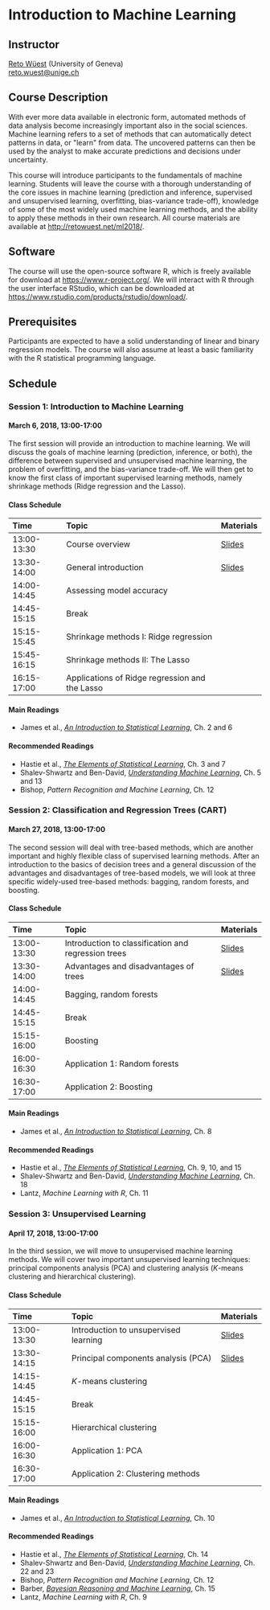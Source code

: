 # Introduction to Machine Learning

## Instructor

[Reto Wüest](http://retowuest.net/) (University of Geneva)<br />
<reto.wuest@unige.ch>

## Course Description

With ever more data available in electronic form, automated methods of data analysis become increasingly important also in the social sciences. Machine learning refers to a set of methods that can automatically detect patterns in data, or "learn" from data. The uncovered patterns can then be used by the analyst to make accurate predictions and decisions under uncertainty.

This course will introduce participants to the fundamentals of machine learning. Students will leave the course with a thorough understanding of the core issues in machine learning (prediction and inference, supervised and unsupervised learning, overfitting, bias-variance trade-off), knowledge of some of the most widely used machine learning methods, and the ability to apply these methods in their own research. All course materials are available at <http://retowuest.net/ml2018/>.

## Software

The course will use the open-source software R, which is freely available for download at <https://www.r-project.org/>. We will interact with R through the user interface RStudio, which can be downloaded at <https://www.rstudio.com/products/rstudio/download/>.

## Prerequisites

Participants are expected to have a solid understanding of linear and binary regression models. The course will also assume at least a basic familiarity with the R statistical programming language.

## Schedule

### Session 1: Introduction to Machine Learning

#### March 6, 2018, 13:00-17:00

The first session will provide an introduction to machine learning. We will discuss the goals of machine learning (prediction, inference, or both), the difference between supervised and unsupervised machine learning, the problem of overfitting, and the bias-variance trade-off. We will then get to know the first class of important supervised learning methods, namely shrinkage methods (Ridge regression and the Lasso).

#### Class Schedule

| Time        | Topic                | Materials                              |
|:----------- |:-------------------- |:-------------------------------------- |
| 13:00-13:30 | Course overview      | [Slides](slides/Wuest_ML_2018_S1a.pdf) |
| 13:30-14:00 | General introduction | [Slides](slides/Wuest_ML_2018_S1b.pdf) |
| 14:00-14:45 | Assessing model accuracy |                                    |
| 14:45-15:15 | Break                |                                        |
| 15:15-15:45 | Shrinkage methods I: Ridge regression |                       |
| 15:45-16:15 | Shrinkage methods II: The Lasso       |                       |
| 16:15-17:00 | Applications of Ridge regression and the Lasso |              |

#### Main Readings

- James et al., [*An Introduction to Statistical Learning*](http://www-bcf.usc.edu/~gareth/ISL/), Ch. 2 and 6

#### Recommended Readings

- Hastie et al., [*The Elements of Statistical Learning*](https://web.stanford.edu/~hastie/ElemStatLearn/), Ch. 3 and 7
- Shalev-Shwartz and Ben-David, [*Understanding Machine Learning*](http://www.cs.huji.ac.il/~shais/UnderstandingMachineLearning/), Ch. 5 and 13
- Bishop, *Pattern Recognition and Machine Learning*, Ch. 12

### Session 2: Classification and Regression Trees (CART)

#### March 27, 2018, 13:00-17:00

The second session will deal with tree-based methods, which are another important and highly flexible class of supervised learning methods. After an introduction to the basics of decision trees and a general discussion of the advantages and disadvantages of tree-based models, we will look at three specific widely-used tree-based methods: bagging, random forests, and boosting.

#### Class Schedule

| Time        | Topic                | Materials                              |
|:----------- |:-------------------- |:-------------------------------------- |
| 13:00-13:30 | Introduction to classification and regression trees | [Slides](slides/Wuest_ML_2018_S1a.pdf) |
| 13:30-14:00 | Advantages and disadvantages of trees | [Slides](slides/Wuest_ML_2018_S1b.pdf) |
| 14:00-14:45 | Bagging, random forests |                                     |
| 14:45-15:15 | Break                  |                                      |
| 15:15-16:00 | Boosting               |                                      |
| 16:00-16:30 | Application 1: Random forests |                               |
| 16:30-17:00 | Application 2: Boosting |                                     |

#### Main Readings

- James et al., [*An Introduction to Statistical Learning*](http://www-bcf.usc.edu/~gareth/ISL/), Ch. 8

#### Recommended Readings

- Hastie et al., [*The Elements of Statistical Learning*](https://web.stanford.edu/~hastie/ElemStatLearn/), Ch. 9, 10, and 15
- Shalev-Shwartz and Ben-David, [*Understanding Machine Learning*](http://www.cs.huji.ac.il/~shais/UnderstandingMachineLearning/), Ch. 18
- Lantz, *Machine Learning with R*, Ch. 11

### Session 3: Unsupervised Learning

#### April 17, 2018, 13:00-17:00

In the third session, we will move to unsupervised machine learning methods. We will cover two important unsupervised learning techniques: principal components analysis (PCA) and clustering analysis (*K*-means clustering and hierarchical clustering).

#### Class Schedule

| Time        | Topic                | Materials                              |
|:----------- |:-------------------- |:-------------------------------------- |
| 13:00-13:30 | Introduction to unsupervised learning | [Slides](slides/Wuest_ML_2018_S1a.pdf) |
| 13:30-14:15 | Principal components analysis (PCA) | [Slides](slides/Wuest_ML_2018_S1b.pdf) |
| 14:15-14:45 | *K*-means clustering   |                                      |
| 14:45-15:15 | Break                  |                                      |
| 15:15-16:00 | Hierarchical clustering |                                     |
| 16:00-16:30 | Application 1: PCA     |                                      |
| 16:30-17:00 | Application 2: Clustering methods |                                      |

#### Main Readings

- James et al., [*An Introduction to Statistical Learning*](http://www-bcf.usc.edu/~gareth/ISL/), Ch. 10

#### Recommended Readings

- Hastie et al., [*The Elements of Statistical Learning*](https://web.stanford.edu/~hastie/ElemStatLearn/), Ch. 14
- Shalev-Shwartz and Ben-David, [*Understanding Machine Learning*](http://www.cs.huji.ac.il/~shais/UnderstandingMachineLearning/), Ch. 22 and 23
- Bishop, *Pattern Recognition and Machine Learning*, Ch. 12
- Barber, [*Bayesian Reasoning and Machine Learning*](http://web4.cs.ucl.ac.uk/staff/D.Barber/pmwiki/pmwiki.php?n=Brml.HomePage), Ch. 15
- Lantz, *Machine Learning with R*, Ch. 9

